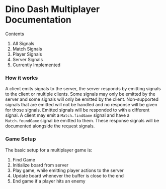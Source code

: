 # Dino Dash Multiplayer Documentation
Contents
1. All Signals 
2. Match Signals
3. Player Signals
4. Server Signals
5. Currently Implemented

### How it works
A client emits signals to the server, the server responds by emitting signals to the client or multiple clients. Some signals may only be emitted by the server and some signals will only be emitted by the client. Non-supported signals that are emitted will not be handled and no response will be given for those signals. Emitted signals will be responded to with a different signal. A client may emit a `Match.findGame` signal and have a `Match.foundGame` signal be emitted to them. These response signals will be documented alongside the request signals.

### Game Setup
The basic setup for a multiplayer game is:
1. Find Game
2. Initialize board from server
3. Play game, while emitting player actions to the server
4. Update board whenever the buffer is close to the end
5. End game if a player hits an enemy